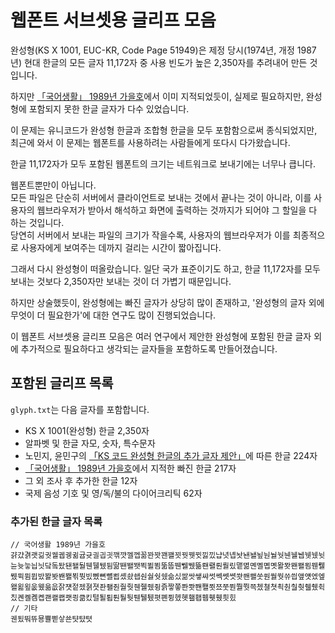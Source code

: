# 웹폰트 서브셋용 글리프 모음
완성형(KS X 1001, EUC-KR, Code Page 51949)은 제정 당시(1974년, 개정 1987년) 현대 한글의 모든 글자 11,172자 중 사용 빈도가 높은 2,350자를 추려내어 만든 것입니다.

하지만 [「국어생활」 1989년 가을호](https://www.korean.go.kr/nkview/nklife/1989_3/18_5.html)에서 이미 지적되었듯이, 실제로 필요하지만, 완성형에 포함되지 못한 한글 글자가 다수 있었습니다.

이 문제는 유니코드가 완성형 한글과 조합형 한글을 모두 포함함으로써 종식되었지만, 최근에 와서 이 문제는 웹폰트를 사용하려는 사람들에게 또다시 다가왔습니다.

한글 11,172자가 모두 포함된 웹폰트의 크기는 네트워크로 보내기에는 너무나 큽니다.

웹폰트뿐만이 아닙니다.  
모든 파일은 단순히 서버에서 클라이언트로 보내는 것에서 끝나는 것이 아니라, 이를 사용자의 웹브라우저가 받아서 해석하고 화면에 출력하는 것까지가 되어야 그 할일을 다 하는 것입니다.  
당연히 서버에서 보내는 파일의 크기가 작을수록, 사용자의 웹브라우저가 이를 최종적으로 사용자에게 보여주는 데까지 걸리는 시간이 짧아집니다.

그래서 다시 완성형이 떠올랐습니다. 일단 국가 표준이기도 하고, 한글 11,172자를 모두 보내는 것보다 2,350자만 보내는 것이 더 가볍기 때문입니다.

하지만 상술했듯이, 완성형에는 빠진 글자가 상당히 많이 존재하고, '완성형의 글자 외에 무엇이 더 필요한가'에 대한 연구도 많이 진행되었습니다.

이 웹폰트 서브셋용 글리프 모음은 여러 연구에서 제안한 완성형에 포함된 한글 글자 외에 추가적으로 필요하다고 생각되는 글자들을 포함하도록 만들어졌습니다.

## 포함된 글리프 목록
`glyph.txt`는 다음 글자를 포함합니다.
  * KS X 1001(완성형) 한글 2,350자
  * 알파벳 및 한글 자모, 숫자, 특수문자
  * 노민지, 윤민구의 [「KS 코드 완성형 한글의 추가 글자 제안」](http://koreantypography.org/ko/paper/paper_view.asp?paper_seq=79)에 따른 한글 224자
  * [「국어생활」 1989년 가을호](https://www.korean.go.kr/nkview/nklife/1989_3/18_5.html)에서 지적한 빠진 한글 217자
  * 그 외 조사 후 추가한 한글 12자
  * 국제 음성 기호 및 영/독/불의 다이어크리틱 62자

### 추가된 한글 글자 목록
```
// 국어생활 1989년 가을호
걁걌겱괫괾궛궬궵궹귊귭귯긜긥긧깪꺗껠껩꼶꽌꽛꽨꽬꾓꿧뀃뀟낋낐냡녓녭놧놴놸뇦눤눨눳뉀뉄뉍뉏뉐뉫뉸늇늫늽늿닼돜돴됀됄둴뒌뒐뒜뒴딺뙌뙐뙛뙥뙬뙴뚦뚭뛘뛜뛨뜲뢘뢜뤈뤌맀맽멺몐몔몝몟뫌뫗뫤뫨묌뭰뭴뮀뮉뮘뮙밨봘봣봰봴뵊붯빘뼀뼌뼐뾥솄솼쇕숸숼쉇쉤슮싰쌂쌋쌯쌰썻쎅쎗쎳쐇쐔쐘쑷쒄쒈쒓쓔씝앺얫엤엪왤욂욒웂웼읆읎잙쟷젙젰졁졋좐좰줜줠줫줸줼쥈쥥즑짷쫗쫜쫫쫸쫼쬣쬬쭛쭨쭬쭷쯕쳈쳘쳣쵝춴춸췃췔췠췩칬켼콀콈콉쾐쾔쾝쾟쾽큶킸텰퇼툅퉌퉐퉛퉨퉬퉸폇폔퓡헸혯홸횁휍휏휐흿힜
// 기타
궨됬뚸뜌묭쁄삗샇쑌턋턌텻
```